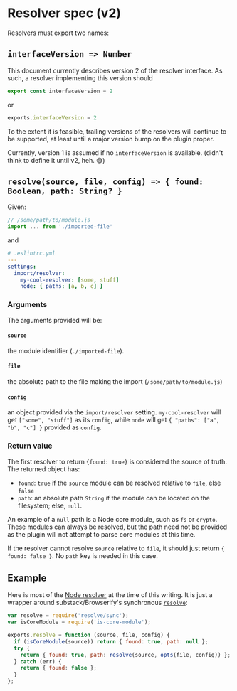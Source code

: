# Resolver spec (v2)

Resolvers must export two names:

## `interfaceVersion => Number`

This document currently describes version 2 of the resolver interface. As such, a resolver implementing this version should

```js
export const interfaceVersion = 2
```

or

```js
exports.interfaceVersion = 2
```

To the extent it is feasible, trailing versions of the resolvers will continue to be supported, at least until a major version bump on the plugin proper.

Currently, version 1 is assumed if no `interfaceVersion` is available. (didn't think to define it until v2, heh. 😅)

## `resolve(source, file, config) => { found: Boolean, path: String? }`

Given:

```js
// /some/path/to/module.js
import ... from './imported-file'
```

and

```yaml
# .eslintrc.yml
---
settings:
  import/resolver:
    my-cool-resolver: [some, stuff]
    node: { paths: [a, b, c] }
```

### Arguments

The arguments provided will be:

#### `source`

the module identifier (`./imported-file`).

#### `file`

the absolute path to the file making the import (`/some/path/to/module.js`)

#### `config`

an object provided via the `import/resolver` setting. `my-cool-resolver` will get `["some", "stuff"]` as its `config`, while
  `node` will get `{ "paths": ["a", "b", "c"] }` provided as `config`.

### Return value

The first resolver to return `{found: true}` is considered the source of truth. The returned object has:

 - `found`: `true` if the `source` module can be resolved relative to `file`, else `false`
 - `path`: an absolute path `String` if the module can be located on the filesystem; else, `null`.

An example of a `null` path is a Node core module, such as `fs` or `crypto`. These modules can always be resolved, but the path need not be provided as the plugin will not attempt to parse core modules at this time.

If the resolver cannot resolve `source` relative to `file`, it should just return `{ found: false }`. No `path` key is needed in this case.

## Example

Here is most of the [Node resolver] at the time of this writing. It is just a wrapper around substack/Browserify's synchronous [`resolve`]:

```js
var resolve = require('resolve/sync');
var isCoreModule = require('is-core-module');

exports.resolve = function (source, file, config) {
  if (isCoreModule(source)) return { found: true, path: null };
  try {
    return { found: true, path: resolve(source, opts(file, config)) };
  } catch (err) {
    return { found: false };
  }
};
```

[Node resolver]: ./node/index.js
[`resolve`]: https://www.npmjs.com/package/resolve
